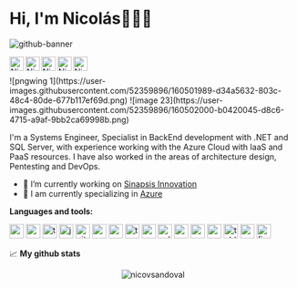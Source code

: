 # Hi, I'm Nicolás👋👨‍💻

![github-banner](https://user-images.githubusercontent.com/52359896/160258724-dfe0f413-c895-42e9-82b6-86928ba873c5.png)

<p float="left">
<a href="https://www.instagram.com/nicovsandoval/"><img align="left" alt="Nicolas' Instagram" width="25px" src="https://raw.githubusercontent.com/hussainweb/hussainweb/main/icons/instagram.png" /></a>
<a href="https://twitter.com/nicovsandoval"><img align="left" alt="Nicolas Naidu | Twitter" width="25px" src="https://raw.githubusercontent.com/peterthehan/peterthehan/master/assets/twitter.svg" /></a>
<a href="https://www.linkedin.com/in/nicovsandoval/"><img align="left" alt="Nicolas' LinkedIN" width="25px" src="https://raw.githubusercontent.com/peterthehan/peterthehan/master/assets/linkedin.svg" /></a>
<a href="https://dribbble.com/nicovsandoval"><img align="left" alt="Nicolas' Dribble" width="25px" src="https://user-images.githubusercontent.com/52359896/160501989-d34a5632-803c-48c4-80de-677b117ef69d.png" /></a>
<a href="https://medium.com/@nicovsandoval"><img align="left" alt="Nicolas' Medium" width="25px" src="https://user-images.githubusercontent.com/52359896/160502000-b0420045-d8c6-4715-a9af-9bb2ca69998b.png" /></a>
</p>
</br>
</br>
![pngwing 1](https://user-images.githubusercontent.com/52359896/160501989-d34a5632-803c-48c4-80de-677b117ef69d.png)
![image 23](https://user-images.githubusercontent.com/52359896/160502000-b0420045-d8c6-4715-a9af-9bb2ca69998b.png)

<p>I'm a Systems Engineer, Specialist in BackEnd development with .NET and SQL Server, with experience working with the Azure Cloud with IaaS and PaaS resources. I have also worked in the areas of architecture design, Pentesting and DevOps.</p>

- 🔭 I’m currently working on [Sinapsis Innovation](https://sinapsis.global/)
- 🌱 I am currently specializing in [Azure](https://azure.microsoft.com/es-es/)

**Languages and tools:**

<p float="left">
<img height="25" alt="csharp" src="https://user-images.githubusercontent.com/52359896/160260158-84ac76a5-3b01-4ce8-ba27-82e65bfc1a8d.png">
<img height="25" alt="csharp" src="https://user-images.githubusercontent.com/52359896/160260166-4236f6c9-408a-44bf-a8df-a19f31798fb0.png">
<img height="25" alt="typescript" src="https://user-images.githubusercontent.com/52359896/160260168-ed901b1a-94b5-438d-a7ae-608af5f042d5.png">
<img height="25" alt="javascript" src="https://user-images.githubusercontent.com/52359896/160260176-63f9d732-e91f-4017-bd3b-df04d59d1816.png">
<img height="25" alt="git" src="https://user-images.githubusercontent.com/52359896/160260180-1c9e64c3-0022-4595-925b-2b127c53eec2.png">
<img height="25" alt="azure" src="https://user-images.githubusercontent.com/52359896/160260184-6cbffa03-b75f-47f2-975c-eb180fff2779.png">
<img height="25" alt="azur edevops" src="https://user-images.githubusercontent.com/52359896/160260186-c7d73b65-31e3-4ef4-b01b-aba7fa2e2006.png">
<img height="25" alt="terraform" src="https://user-images.githubusercontent.com/52359896/160260187-58f49fa1-8032-482b-8bcf-047869addec0.png">
<img height="25" alt="ansible" src="https://user-images.githubusercontent.com/52359896/160500702-ea927bec-c025-4604-8f0c-7ec75d68e177.png">
<img height="25" alt="sqlserver" src="https://user-images.githubusercontent.com/52359896/160260191-82aa3ee5-2d6b-4b27-949d-013622d63fc8.png">
<img height="25" alt="mysql" src="https://user-images.githubusercontent.com/52359896/160500968-38c263cf-56df-4640-8499-619ca4c53bca.png">
<img height="25" alt="mariadb" src="https://user-images.githubusercontent.com/52359896/160500979-4d667119-79bb-4a6c-9ef0-52acb3a9b330.png">
<img height="25" alt="postgre" src="https://user-images.githubusercontent.com/52359896/160500989-5d6078d0-d011-4274-87ed-43844c542e4d.png">
<img height="25" alt="tableau" src="https://user-images.githubusercontent.com/52359896/160260192-3c3cef7e-5637-42a5-8da7-f212cb4e4374.png">
<img height="25" alt="powerbi" src="https://user-images.githubusercontent.com/52359896/160260193-3b1ab6e2-f011-444c-9462-0349e1e8d1bd.png">
<img height="25" alt="figma" src="https://user-images.githubusercontent.com/52359896/160466188-e29c5add-d71b-4fdc-a166-c8c9c3a5bb77.png">
</p>


📈 **My github stats**

<p align="center"> <img src="https://github-readme-stats.vercel.app/api?username=nicovsandoval&show_icons=true&theme=gotham" alt="nicovsandoval" />

